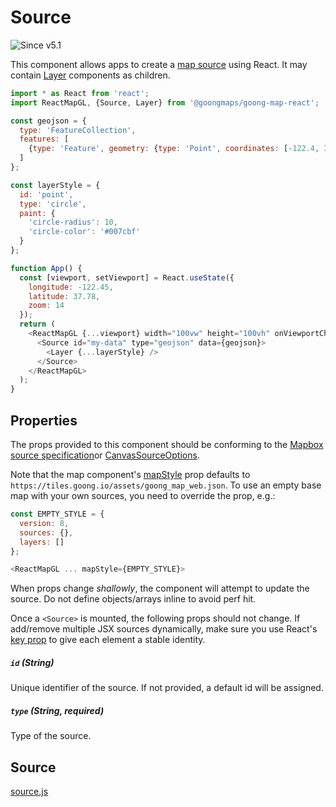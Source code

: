 # Source

![Since v5.1](https://img.shields.io/badge/since-v5.1-green)

This component allows apps to create a [map source](https://docs.mapbox.com/mapbox-gl-js/style-spec/#sources) using React. It may contain [Layer](/docs/api-reference/layer.md) components as children.

```js
import * as React from 'react';
import ReactMapGL, {Source, Layer} from '@goongmaps/goong-map-react';

const geojson = {
  type: 'FeatureCollection',
  features: [
    {type: 'Feature', geometry: {type: 'Point', coordinates: [-122.4, 37.8]}}
  ]
};

const layerStyle = {
  id: 'point',
  type: 'circle',
  paint: {
    'circle-radius': 10,
    'circle-color': '#007cbf'
  }
};

function App() {
  const [viewport, setViewport] = React.useState({
    longitude: -122.45,
    latitude: 37.78,
    zoom: 14
  });
  return (
    <ReactMapGL {...viewport} width="100vw" height="100vh" onViewportChange={setViewport}>
      <Source id="my-data" type="geojson" data={geojson}>
        <Layer {...layerStyle} />
      </Source>
    </ReactMapGL>
  );
}
```

## Properties

The props provided to this component should be conforming to the [Mapbox source specification](https://docs.mapbox.com/mapbox-gl-js/style-spec/#sources)or [CanvasSourceOptions](https://docs.mapbox.com/mapbox-gl-js/api/#canvassourceoptions).

Note that the map component's [mapStyle](/docs/api-reference/static-map.md#mapstyle) prop defaults to `https://tiles.goong.io/assets/goong_map_web.json`. To use an empty base map with your own sources, you need to override the prop, e.g.:

```js
const EMPTY_STYLE = {
  version: 8,
  sources: {},
  layers: []
};

<ReactMapGL ... mapStyle={EMPTY_STYLE}>
```

When props change _shallowly_, the component will attempt to update the source. Do not define objects/arrays inline to avoid perf hit.

Once a `<Source>` is mounted, the following props should not change. If add/remove multiple JSX sources dynamically, make sure you use React's [key prop](https://reactjs.org/docs/lists-and-keys.html#keys) to give each element a stable identity.

##### `id` (String)

Unique identifier of the source. If not provided, a default id will be assigned.

##### `type` (String, required)

Type of the source.

## Source

[source.js](https://github.com/visgl/react-map-gl/tree/6.0-release/src/components/source.js)
